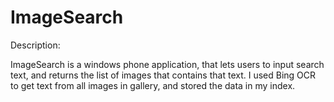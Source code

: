 ImageSearch
===========

Description:

ImageSearch is a windows phone application, that lets users to input search text, and returns the list of images that contains that text. I used Bing OCR to get text from all images in gallery, and stored the data in my index.



